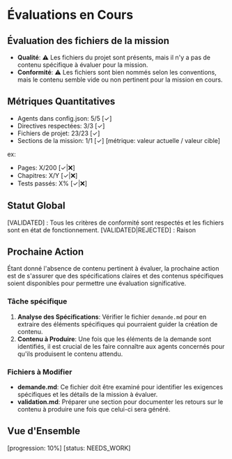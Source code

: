 # Évaluations en Cours

## Évaluation des fichiers de la mission
- **Qualité**: ⚠️ Les fichiers du projet sont présents, mais il n'y a pas de contenu spécifique à évaluer pour la mission.
- **Conformité**: ⚠️ Les fichiers sont bien nommés selon les conventions, mais le contenu semble vide ou non pertinent pour la mission en cours.

## Métriques Quantitatives
- Agents dans config.json: 5/5 [✓]
- Directives respectées: 3/3 [✓]
- Fichiers de projet: 23/23 [✓]
- Sections de la mission: 1/1 [✓]
[métrique: valeur actuelle / valeur cible]

ex:
- Pages: X/200 [✓|❌]
- Chapitres: X/Y [✓|❌]
- Tests passés: X% [✓|❌]

## Statut Global
[VALIDATED] : Tous les critères de conformité sont respectés et les fichiers sont en état de fonctionnement.
[VALIDATED|REJECTED] : Raison

## Prochaine Action
Étant donné l'absence de contenu pertinent à évaluer, la prochaine action est de s'assurer que des spécifications claires et des contenus spécifiques soient disponibles pour permettre une évaluation significative.

### Tâche spécifique
1. **Analyse des Spécifications**: Vérifier le fichier `demande.md` pour en extraire des éléments spécifiques qui pourraient guider la création de contenu.
2. **Contenu à Produire**: Une fois que les éléments de la demande sont identifiés, il est crucial de les faire connaître aux agents concernés pour qu'ils produisent le contenu attendu.

### Fichiers à Modifier
- **demande.md**: Ce fichier doit être examiné pour identifier les exigences spécifiques et les détails de la mission à évaluer.
- **validation.md**: Préparer une section pour documenter les retours sur le contenu à produire une fois que celui-ci sera généré.

## Vue d'Ensemble
[progression: 10%]
[status: NEEDS_WORK]
